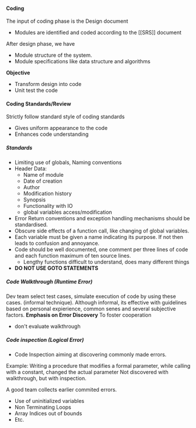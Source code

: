 #### Coding
The input of coding phase is the Design document
* Modules are identified and coded according to the [[SRS]] document

After design phase, we have
* Module structure of the system.
* Module specifications like data structure and algorithms

**Objective**
* Transform design into code
* Unit test the code

#### Coding Standards/Review
Strictly follow standard style of coding standards
* Gives uniform appearance to the code
* Enhances code understanding

##### Standards
* Limiting use of globals, Naming conventions
* Header Data:
	* Name of module
	* Date of creation
	* Author
	* Modification history
	* Synopsis
	* Functionality with IO
	* global variables access/modification
* Error Return conventions and exception handling mechanisms should be standardised.
* Obscure side effects of a function call, like changing of global variables.
* Each variable must be given a name indicating its purpose. If not then leads to confusion and annoyance.
* Code should be well documented, one comment per three lines of code and each function maximum of ten source lines.
	* Lengthy functions difficult to understand, does many different things
* **DO NOT USE GOTO STATEMENTS**

##### Code Walkthrough (Runtime Error)
Dev team select test cases, simulate execution of code by using these cases. (informal technique). Although informal, its effective with guidelines based on personal expierience, common senes and several subjective factors.
**Emphasis on Error Discovery**
To foster cooperation
* don't evaluate walkthrough

##### Code inspection (Logical Error)
* Code Inspection aiming at discovering commonly made errors. 

Example: Writing a procedure that modifies a formal parameter, while calling with a constant, changed the actual parameter
Not discovered with walkthrough, but with inspection.

A good team collects earlier commited errors.

* Use of uninitialized variables
* Non Terminating Loops
* Array Indices out of bounds
* Etc.

